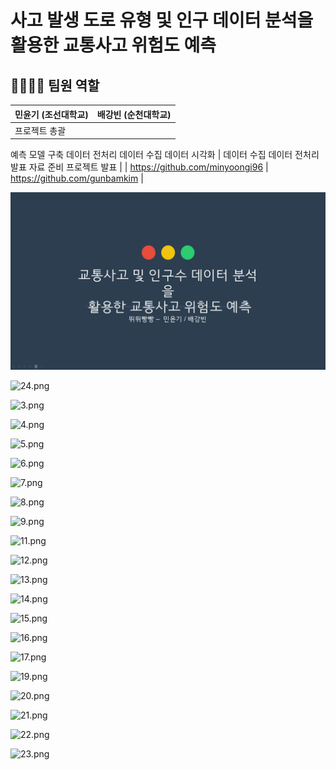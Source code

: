 # 사고 발생 도로 유형 및 인구 데이터 분석을활용한 교통사고 위험도 예측

## 👨‍👩‍👦‍👦 팀원 역할

| 민윤기 (조선대학교) | 배강빈 (순천대학교) |
| --- | --- |
| 프로젝트 총괄
예측 모델 구축
데이터 전처리
데이터 수집
데이터 시각화 | 데이터 수집
데이터 전처리
발표 자료 준비
프로젝트 발표 |
| https://github.com/minyoongi96 | https://github.com/gunbamkim |

![1.png](./images/1.png)

![24.png](%E1%84%89%E1%85%A1%E1%84%80%E1%85%A9%20%E1%84%87%E1%85%A1%E1%86%AF%E1%84%89%E1%85%A2%E1%86%BC%20%E1%84%83%E1%85%A9%E1%84%85%E1%85%A9%20%E1%84%8B%E1%85%B2%E1%84%92%E1%85%A7%E1%86%BC%20%E1%84%86%E1%85%B5%E1%86%BE%20%E1%84%8B%E1%85%B5%E1%86%AB%E1%84%80%E1%85%AE%20%E1%84%83%E1%85%A6%E1%84%8B%E1%85%B5%E1%84%90%E1%85%A5%20%E1%84%87%E1%85%AE%E1%86%AB%E1%84%89%E1%85%A5%E1%86%A8%E1%84%8B%E1%85%B3%E1%86%AF%E1%84%92%206c0f6a5e666b4651bc7642de0267256c/24.png)

![3.png](%E1%84%89%E1%85%A1%E1%84%80%E1%85%A9%20%E1%84%87%E1%85%A1%E1%86%AF%E1%84%89%E1%85%A2%E1%86%BC%20%E1%84%83%E1%85%A9%E1%84%85%E1%85%A9%20%E1%84%8B%E1%85%B2%E1%84%92%E1%85%A7%E1%86%BC%20%E1%84%86%E1%85%B5%E1%86%BE%20%E1%84%8B%E1%85%B5%E1%86%AB%E1%84%80%E1%85%AE%20%E1%84%83%E1%85%A6%E1%84%8B%E1%85%B5%E1%84%90%E1%85%A5%20%E1%84%87%E1%85%AE%E1%86%AB%E1%84%89%E1%85%A5%E1%86%A8%E1%84%8B%E1%85%B3%E1%86%AF%E1%84%92%206c0f6a5e666b4651bc7642de0267256c/3.png)

![4.png](%E1%84%89%E1%85%A1%E1%84%80%E1%85%A9%20%E1%84%87%E1%85%A1%E1%86%AF%E1%84%89%E1%85%A2%E1%86%BC%20%E1%84%83%E1%85%A9%E1%84%85%E1%85%A9%20%E1%84%8B%E1%85%B2%E1%84%92%E1%85%A7%E1%86%BC%20%E1%84%86%E1%85%B5%E1%86%BE%20%E1%84%8B%E1%85%B5%E1%86%AB%E1%84%80%E1%85%AE%20%E1%84%83%E1%85%A6%E1%84%8B%E1%85%B5%E1%84%90%E1%85%A5%20%E1%84%87%E1%85%AE%E1%86%AB%E1%84%89%E1%85%A5%E1%86%A8%E1%84%8B%E1%85%B3%E1%86%AF%E1%84%92%206c0f6a5e666b4651bc7642de0267256c/4.png)

![5.png](%E1%84%89%E1%85%A1%E1%84%80%E1%85%A9%20%E1%84%87%E1%85%A1%E1%86%AF%E1%84%89%E1%85%A2%E1%86%BC%20%E1%84%83%E1%85%A9%E1%84%85%E1%85%A9%20%E1%84%8B%E1%85%B2%E1%84%92%E1%85%A7%E1%86%BC%20%E1%84%86%E1%85%B5%E1%86%BE%20%E1%84%8B%E1%85%B5%E1%86%AB%E1%84%80%E1%85%AE%20%E1%84%83%E1%85%A6%E1%84%8B%E1%85%B5%E1%84%90%E1%85%A5%20%E1%84%87%E1%85%AE%E1%86%AB%E1%84%89%E1%85%A5%E1%86%A8%E1%84%8B%E1%85%B3%E1%86%AF%E1%84%92%206c0f6a5e666b4651bc7642de0267256c/5.png)

![6.png](%E1%84%89%E1%85%A1%E1%84%80%E1%85%A9%20%E1%84%87%E1%85%A1%E1%86%AF%E1%84%89%E1%85%A2%E1%86%BC%20%E1%84%83%E1%85%A9%E1%84%85%E1%85%A9%20%E1%84%8B%E1%85%B2%E1%84%92%E1%85%A7%E1%86%BC%20%E1%84%86%E1%85%B5%E1%86%BE%20%E1%84%8B%E1%85%B5%E1%86%AB%E1%84%80%E1%85%AE%20%E1%84%83%E1%85%A6%E1%84%8B%E1%85%B5%E1%84%90%E1%85%A5%20%E1%84%87%E1%85%AE%E1%86%AB%E1%84%89%E1%85%A5%E1%86%A8%E1%84%8B%E1%85%B3%E1%86%AF%E1%84%92%206c0f6a5e666b4651bc7642de0267256c/6.png)

![7.png](%E1%84%89%E1%85%A1%E1%84%80%E1%85%A9%20%E1%84%87%E1%85%A1%E1%86%AF%E1%84%89%E1%85%A2%E1%86%BC%20%E1%84%83%E1%85%A9%E1%84%85%E1%85%A9%20%E1%84%8B%E1%85%B2%E1%84%92%E1%85%A7%E1%86%BC%20%E1%84%86%E1%85%B5%E1%86%BE%20%E1%84%8B%E1%85%B5%E1%86%AB%E1%84%80%E1%85%AE%20%E1%84%83%E1%85%A6%E1%84%8B%E1%85%B5%E1%84%90%E1%85%A5%20%E1%84%87%E1%85%AE%E1%86%AB%E1%84%89%E1%85%A5%E1%86%A8%E1%84%8B%E1%85%B3%E1%86%AF%E1%84%92%206c0f6a5e666b4651bc7642de0267256c/7.png)

![8.png](%E1%84%89%E1%85%A1%E1%84%80%E1%85%A9%20%E1%84%87%E1%85%A1%E1%86%AF%E1%84%89%E1%85%A2%E1%86%BC%20%E1%84%83%E1%85%A9%E1%84%85%E1%85%A9%20%E1%84%8B%E1%85%B2%E1%84%92%E1%85%A7%E1%86%BC%20%E1%84%86%E1%85%B5%E1%86%BE%20%E1%84%8B%E1%85%B5%E1%86%AB%E1%84%80%E1%85%AE%20%E1%84%83%E1%85%A6%E1%84%8B%E1%85%B5%E1%84%90%E1%85%A5%20%E1%84%87%E1%85%AE%E1%86%AB%E1%84%89%E1%85%A5%E1%86%A8%E1%84%8B%E1%85%B3%E1%86%AF%E1%84%92%206c0f6a5e666b4651bc7642de0267256c/8.png)

![9.png](%E1%84%89%E1%85%A1%E1%84%80%E1%85%A9%20%E1%84%87%E1%85%A1%E1%86%AF%E1%84%89%E1%85%A2%E1%86%BC%20%E1%84%83%E1%85%A9%E1%84%85%E1%85%A9%20%E1%84%8B%E1%85%B2%E1%84%92%E1%85%A7%E1%86%BC%20%E1%84%86%E1%85%B5%E1%86%BE%20%E1%84%8B%E1%85%B5%E1%86%AB%E1%84%80%E1%85%AE%20%E1%84%83%E1%85%A6%E1%84%8B%E1%85%B5%E1%84%90%E1%85%A5%20%E1%84%87%E1%85%AE%E1%86%AB%E1%84%89%E1%85%A5%E1%86%A8%E1%84%8B%E1%85%B3%E1%86%AF%E1%84%92%206c0f6a5e666b4651bc7642de0267256c/9.png)

![11.png](%E1%84%89%E1%85%A1%E1%84%80%E1%85%A9%20%E1%84%87%E1%85%A1%E1%86%AF%E1%84%89%E1%85%A2%E1%86%BC%20%E1%84%83%E1%85%A9%E1%84%85%E1%85%A9%20%E1%84%8B%E1%85%B2%E1%84%92%E1%85%A7%E1%86%BC%20%E1%84%86%E1%85%B5%E1%86%BE%20%E1%84%8B%E1%85%B5%E1%86%AB%E1%84%80%E1%85%AE%20%E1%84%83%E1%85%A6%E1%84%8B%E1%85%B5%E1%84%90%E1%85%A5%20%E1%84%87%E1%85%AE%E1%86%AB%E1%84%89%E1%85%A5%E1%86%A8%E1%84%8B%E1%85%B3%E1%86%AF%E1%84%92%206c0f6a5e666b4651bc7642de0267256c/11.png)

![12.png](%E1%84%89%E1%85%A1%E1%84%80%E1%85%A9%20%E1%84%87%E1%85%A1%E1%86%AF%E1%84%89%E1%85%A2%E1%86%BC%20%E1%84%83%E1%85%A9%E1%84%85%E1%85%A9%20%E1%84%8B%E1%85%B2%E1%84%92%E1%85%A7%E1%86%BC%20%E1%84%86%E1%85%B5%E1%86%BE%20%E1%84%8B%E1%85%B5%E1%86%AB%E1%84%80%E1%85%AE%20%E1%84%83%E1%85%A6%E1%84%8B%E1%85%B5%E1%84%90%E1%85%A5%20%E1%84%87%E1%85%AE%E1%86%AB%E1%84%89%E1%85%A5%E1%86%A8%E1%84%8B%E1%85%B3%E1%86%AF%E1%84%92%206c0f6a5e666b4651bc7642de0267256c/12.png)

![13.png](%E1%84%89%E1%85%A1%E1%84%80%E1%85%A9%20%E1%84%87%E1%85%A1%E1%86%AF%E1%84%89%E1%85%A2%E1%86%BC%20%E1%84%83%E1%85%A9%E1%84%85%E1%85%A9%20%E1%84%8B%E1%85%B2%E1%84%92%E1%85%A7%E1%86%BC%20%E1%84%86%E1%85%B5%E1%86%BE%20%E1%84%8B%E1%85%B5%E1%86%AB%E1%84%80%E1%85%AE%20%E1%84%83%E1%85%A6%E1%84%8B%E1%85%B5%E1%84%90%E1%85%A5%20%E1%84%87%E1%85%AE%E1%86%AB%E1%84%89%E1%85%A5%E1%86%A8%E1%84%8B%E1%85%B3%E1%86%AF%E1%84%92%206c0f6a5e666b4651bc7642de0267256c/13.png)

![14.png](%E1%84%89%E1%85%A1%E1%84%80%E1%85%A9%20%E1%84%87%E1%85%A1%E1%86%AF%E1%84%89%E1%85%A2%E1%86%BC%20%E1%84%83%E1%85%A9%E1%84%85%E1%85%A9%20%E1%84%8B%E1%85%B2%E1%84%92%E1%85%A7%E1%86%BC%20%E1%84%86%E1%85%B5%E1%86%BE%20%E1%84%8B%E1%85%B5%E1%86%AB%E1%84%80%E1%85%AE%20%E1%84%83%E1%85%A6%E1%84%8B%E1%85%B5%E1%84%90%E1%85%A5%20%E1%84%87%E1%85%AE%E1%86%AB%E1%84%89%E1%85%A5%E1%86%A8%E1%84%8B%E1%85%B3%E1%86%AF%E1%84%92%206c0f6a5e666b4651bc7642de0267256c/14.png)

![15.png](%E1%84%89%E1%85%A1%E1%84%80%E1%85%A9%20%E1%84%87%E1%85%A1%E1%86%AF%E1%84%89%E1%85%A2%E1%86%BC%20%E1%84%83%E1%85%A9%E1%84%85%E1%85%A9%20%E1%84%8B%E1%85%B2%E1%84%92%E1%85%A7%E1%86%BC%20%E1%84%86%E1%85%B5%E1%86%BE%20%E1%84%8B%E1%85%B5%E1%86%AB%E1%84%80%E1%85%AE%20%E1%84%83%E1%85%A6%E1%84%8B%E1%85%B5%E1%84%90%E1%85%A5%20%E1%84%87%E1%85%AE%E1%86%AB%E1%84%89%E1%85%A5%E1%86%A8%E1%84%8B%E1%85%B3%E1%86%AF%E1%84%92%206c0f6a5e666b4651bc7642de0267256c/15.png)

![16.png](%E1%84%89%E1%85%A1%E1%84%80%E1%85%A9%20%E1%84%87%E1%85%A1%E1%86%AF%E1%84%89%E1%85%A2%E1%86%BC%20%E1%84%83%E1%85%A9%E1%84%85%E1%85%A9%20%E1%84%8B%E1%85%B2%E1%84%92%E1%85%A7%E1%86%BC%20%E1%84%86%E1%85%B5%E1%86%BE%20%E1%84%8B%E1%85%B5%E1%86%AB%E1%84%80%E1%85%AE%20%E1%84%83%E1%85%A6%E1%84%8B%E1%85%B5%E1%84%90%E1%85%A5%20%E1%84%87%E1%85%AE%E1%86%AB%E1%84%89%E1%85%A5%E1%86%A8%E1%84%8B%E1%85%B3%E1%86%AF%E1%84%92%206c0f6a5e666b4651bc7642de0267256c/16.png)

![17.png](%E1%84%89%E1%85%A1%E1%84%80%E1%85%A9%20%E1%84%87%E1%85%A1%E1%86%AF%E1%84%89%E1%85%A2%E1%86%BC%20%E1%84%83%E1%85%A9%E1%84%85%E1%85%A9%20%E1%84%8B%E1%85%B2%E1%84%92%E1%85%A7%E1%86%BC%20%E1%84%86%E1%85%B5%E1%86%BE%20%E1%84%8B%E1%85%B5%E1%86%AB%E1%84%80%E1%85%AE%20%E1%84%83%E1%85%A6%E1%84%8B%E1%85%B5%E1%84%90%E1%85%A5%20%E1%84%87%E1%85%AE%E1%86%AB%E1%84%89%E1%85%A5%E1%86%A8%E1%84%8B%E1%85%B3%E1%86%AF%E1%84%92%206c0f6a5e666b4651bc7642de0267256c/17.png)

![19.png](%E1%84%89%E1%85%A1%E1%84%80%E1%85%A9%20%E1%84%87%E1%85%A1%E1%86%AF%E1%84%89%E1%85%A2%E1%86%BC%20%E1%84%83%E1%85%A9%E1%84%85%E1%85%A9%20%E1%84%8B%E1%85%B2%E1%84%92%E1%85%A7%E1%86%BC%20%E1%84%86%E1%85%B5%E1%86%BE%20%E1%84%8B%E1%85%B5%E1%86%AB%E1%84%80%E1%85%AE%20%E1%84%83%E1%85%A6%E1%84%8B%E1%85%B5%E1%84%90%E1%85%A5%20%E1%84%87%E1%85%AE%E1%86%AB%E1%84%89%E1%85%A5%E1%86%A8%E1%84%8B%E1%85%B3%E1%86%AF%E1%84%92%206c0f6a5e666b4651bc7642de0267256c/19.png)

![20.png](%E1%84%89%E1%85%A1%E1%84%80%E1%85%A9%20%E1%84%87%E1%85%A1%E1%86%AF%E1%84%89%E1%85%A2%E1%86%BC%20%E1%84%83%E1%85%A9%E1%84%85%E1%85%A9%20%E1%84%8B%E1%85%B2%E1%84%92%E1%85%A7%E1%86%BC%20%E1%84%86%E1%85%B5%E1%86%BE%20%E1%84%8B%E1%85%B5%E1%86%AB%E1%84%80%E1%85%AE%20%E1%84%83%E1%85%A6%E1%84%8B%E1%85%B5%E1%84%90%E1%85%A5%20%E1%84%87%E1%85%AE%E1%86%AB%E1%84%89%E1%85%A5%E1%86%A8%E1%84%8B%E1%85%B3%E1%86%AF%E1%84%92%206c0f6a5e666b4651bc7642de0267256c/20.png)

![21.png](%E1%84%89%E1%85%A1%E1%84%80%E1%85%A9%20%E1%84%87%E1%85%A1%E1%86%AF%E1%84%89%E1%85%A2%E1%86%BC%20%E1%84%83%E1%85%A9%E1%84%85%E1%85%A9%20%E1%84%8B%E1%85%B2%E1%84%92%E1%85%A7%E1%86%BC%20%E1%84%86%E1%85%B5%E1%86%BE%20%E1%84%8B%E1%85%B5%E1%86%AB%E1%84%80%E1%85%AE%20%E1%84%83%E1%85%A6%E1%84%8B%E1%85%B5%E1%84%90%E1%85%A5%20%E1%84%87%E1%85%AE%E1%86%AB%E1%84%89%E1%85%A5%E1%86%A8%E1%84%8B%E1%85%B3%E1%86%AF%E1%84%92%206c0f6a5e666b4651bc7642de0267256c/21.png)

![22.png](%E1%84%89%E1%85%A1%E1%84%80%E1%85%A9%20%E1%84%87%E1%85%A1%E1%86%AF%E1%84%89%E1%85%A2%E1%86%BC%20%E1%84%83%E1%85%A9%E1%84%85%E1%85%A9%20%E1%84%8B%E1%85%B2%E1%84%92%E1%85%A7%E1%86%BC%20%E1%84%86%E1%85%B5%E1%86%BE%20%E1%84%8B%E1%85%B5%E1%86%AB%E1%84%80%E1%85%AE%20%E1%84%83%E1%85%A6%E1%84%8B%E1%85%B5%E1%84%90%E1%85%A5%20%E1%84%87%E1%85%AE%E1%86%AB%E1%84%89%E1%85%A5%E1%86%A8%E1%84%8B%E1%85%B3%E1%86%AF%E1%84%92%206c0f6a5e666b4651bc7642de0267256c/22.png)

![23.png](%E1%84%89%E1%85%A1%E1%84%80%E1%85%A9%20%E1%84%87%E1%85%A1%E1%86%AF%E1%84%89%E1%85%A2%E1%86%BC%20%E1%84%83%E1%85%A9%E1%84%85%E1%85%A9%20%E1%84%8B%E1%85%B2%E1%84%92%E1%85%A7%E1%86%BC%20%E1%84%86%E1%85%B5%E1%86%BE%20%E1%84%8B%E1%85%B5%E1%86%AB%E1%84%80%E1%85%AE%20%E1%84%83%E1%85%A6%E1%84%8B%E1%85%B5%E1%84%90%E1%85%A5%20%E1%84%87%E1%85%AE%E1%86%AB%E1%84%89%E1%85%A5%E1%86%A8%E1%84%8B%E1%85%B3%E1%86%AF%E1%84%92%206c0f6a5e666b4651bc7642de0267256c/23.png)
